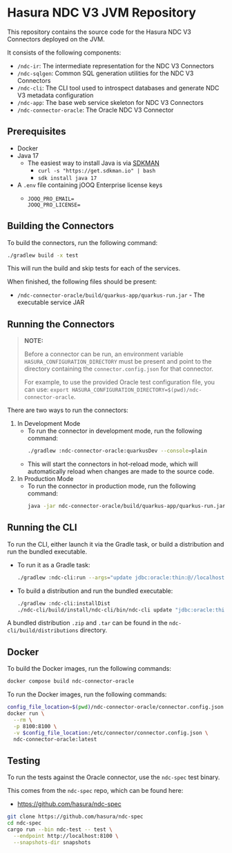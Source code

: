 # Hasura NDC V3 JVM Repository

This repository contains the source code for the Hasura NDC V3 Connectors deployed on the JVM.

It consists of the following components:

- `/ndc-ir`: The intermediate representation for the NDC V3 Connectors
- `/ndc-sqlgen`: Common SQL generation utilities for the NDC V3 Connectors
- `/ndc-cli`: The CLI tool used to introspect databases and generate NDC V3 metadata configuration
- `/ndc-app`: The base web service skeleton for NDC V3 Connectors
- `/ndc-connector-oracle`: The Oracle NDC V3 Connector

## Prerequisites

- Docker
- Java 17
    - The easiest way to install Java is via [SDKMAN](https://sdkman.io/)
        - `curl -s "https://get.sdkman.io" | bash`
        - `sdk install java 17`
- A `.env` file containing jOOQ Enterprise license keys
   - ```env
     JOOQ_PRO_EMAIL=
     JOOQ_PRO_LICENSE=
     ```

## Building the Connectors

To build the connectors, run the following command:

```bash
./gradlew build -x test
```

This will run the build and skip tests for each of the services.

When finished, the following files should be present:

- `/ndc-connector-oracle/build/quarkus-app/quarkus-run.jar` - The executable service JAR

## Running the Connectors

> **NOTE:**
> 
> Before a connector can be run, an environment variable `HASURA_CONFIGURATION_DIRECTORY` must be present and point to the directory containing the `connector.config.json` for that connector.
>
> For example, to use the provided Oracle test configuration file, you can use: `export HASURA_CONFIGURATION_DIRECTORY=$(pwd)/ndc-connector-oracle`.

There are two ways to run the connectors:

1. In Development Mode
    - To run the connector in development mode, run the following command:
        ```bash
        ./gradlew :ndc-connector-oracle:quarkusDev --console=plain
        ```
    - This will start the connectors in hot-reload mode, which will automatically reload when changes are made to the
      source code.
2. In Production Mode
    - To run the connector in production mode, run the following command:
        ```bash
        java -jar ndc-connector-oracle/build/quarkus-app/quarkus-run.jar
        ```
      
## Running the CLI

To run the CLI, either launch it via the Gradle task, or build a distribution and run the bundled executable.

- To run it as a Gradle task:
    ```bash
    ./gradlew :ndc-cli:run --args="update jdbc:oracle:thin:@//localhost:1521/XE?user=chinook&password=Password123 --database ORACLE"
    ```
- To build a distribution and run the bundled executable:
    ```bash
    ./gradlew :ndc-cli:installDist
    ./ndc-cli/build/install/ndc-cli/bin/ndc-cli update "jdbc:oracle:thin:@//localhost:1521/XE?user=chinook&password=Password123" --database ORACLE
    ```
  
A bundled distribution `.zip` and `.tar` can be found in the `ndc-cli/build/distributions` directory.

## Docker

To build the Docker images, run the following commands:

```bash
docker compose build ndc-connector-oracle
```

To run the Docker images, run the following commands:

```bash
config_file_location=$(pwd)/ndc-connector-oracle/connector.config.json
docker run \
  --rm \
  -p 8100:8100 \
  -v $config_file_location:/etc/connector/connector.config.json \
  ndc-connector-oracle:latest
```

## Testing

To run the tests against the Oracle connector, use the `ndc-spec` test binary.

This comes from the `ndc-spec` repo, which can be found here:

- https://github.com/hasura/ndc-spec

```bash
git clone https://github.com/hasura/ndc-spec
cd ndc-spec
cargo run --bin ndc-test -- test \
  --endpoint http://localhost:8100 \
  --snapshots-dir snapshots
```